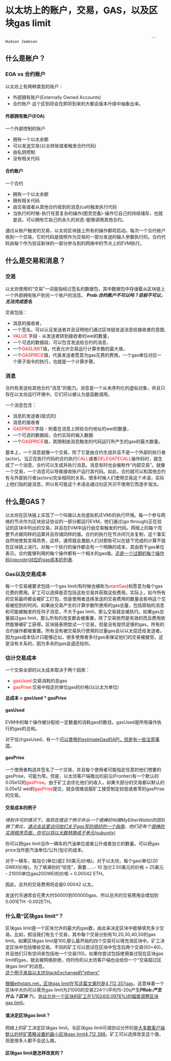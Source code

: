 # 以太坊上的账户，交易，GAS，以及区块gas limit   
                                                                    --Hudson Jameson
## 什么是账户？
### EOA vs 合约账户
以太坊上有两种类型的账户：
* 外部拥有账户(Externally Owned Accounts)
* 合约账户
这个区别将会在即将到来的大都会版本升级中抽象出来。
#### 外部拥有账户(EOA)
一个外部控制的账户
* 拥有一个以太余额
* 可以发送交易(以太转账或者触发合约代码)
* 由私钥控制
* 没有相关代码
#### 合约账户
一个合约
* 拥有一个以太余额
* 拥有相关代码
* 由交易或者从其他合约收到的消息(call)触发执行代码
* 当执行的时候-执行任意复杂的操作(图灵完备)-操作它自己的持续储存，也就是说，可以拥有它自己的永久的状态-能够调用其他合约。

通过从账户触发的交易，以太坊区块链上所有的操作都将启动。每次一个合约账户收到一个交易，它的代码是按照作为交易的一部分发送的输入参数执行的。合约代码由每个作为验证新块的一部分参与到的网络中的节点上的EVM执行。
## 什么是交易和消息？
### 交易
以太坊使用的“交易”一词是指经过签名的数据包，其中数据包中存储着从区块链上一个外部拥有账户到另一个账户的消息。  ***Prob:合约账户不可以吗？目前不可以，无法完成签名***

交易包括：
* 消息的接收者，
* 一个签名，可以认证发送者并且证明他们通过区块链发送消息给接收者的意图,
* <font color=red>VALUE</font> 字段 - 从发送者转到接收者的wei的数量，
* 一个可选的数据段，可以包含发送给合约的消息，
* 一个<font color=red>GASLIMIT</font>值，代表允许交易运行计算步数的最大值，
* 一个<font color=red>GASPRICE</font>值，代表发送者愿意为gas花费的费用。一个gas单位对应一个原子指令的执行，也就是一个计算步骤。
### 消息
合约有发送给其他合约“消息”的能力。消息是一个从未序列化的虚拟对象，并且只存在以太坊运行环境中。它们可以被认为是函数调用。

一个消息包含：
* 消息的发送者(隐式的)
* 消息的接收者
* <font color=red>GASPRICE</font>字段 - 附着在消息上转给合约地址的wei的数量，
* 一个可选的数据段，合约实际的输入数据
* 一个<font color=red>GASPRICE</font>值，其限制由消息触发的代码运行所产生的gas的最大数量。

基本上，一个消息就像一个交易，除了它是由合约生成并且不是一个外部的执行者(actor)。当正在执行代码的合约执行<font color=red>CALL</font>或者<font color=red>DELEGATECALL</font>操作码时，就生成了一个消息，合约可以生成并执行消息。消息有时也会被称作“内部交易”。就像一个交易，一个消息可以导致接收账户运行其代码。如此，合约就可以和其他合约有与外部执行者(actors)完全相同的关系。很多时候人们使用交易这个术语，实际上他们指的是消息，所以有可能这个术语会通过社区共识不使用它而逐步淘汰。
## 什么是GAS？
以太坊在区块链上实现了一个叫做以太坊虚拟机(EVM)的执行环境。每一个参与网络的节点作为区块验证协议的一部分都运行EVM。他们通过(go through)正在验证的区块中列出的交易，并且在EVM中运行由交易触发的代码。网络上的每个完整节点做同样的运算并且存储同样的值。合约的执行在节点间冗余复制，这个事实自然地使其变得昂贵，这样，通常就会激励人们对那些可以在链下完成的计算不放在区块链上进行。对每一个执行的操作都会有一个明确的成本，其由若干gas单位表示。合约能够利用的每个操作都有一个相关的gas值。[这是一个过期的每个操作码(opcode)对应的gas成本的列表](https://docs.google.com/spreadsheets/d/1m89CVujrQe5LAFJ8-YAUCcNK950dUzMQPMJBxRtGCqs/edit#gid=0).
### Gas以及交易成本
每一个交易被要求包括一个gas limit(有时候也被称为<font color=red>startGas</font>)和愿意为每个gas花费的费用。矿工可以选择是否包括这些交易并获取这些费用。实际上，如今所有的交易最终都会被矿工打包，但是使用者选择发送的交易费用的数量会影响这个交易被挖到的时间。如果由交易产生的计算步数所使用的gas总量，包括原始的消息和可能被触发的任何子消息，不大于gas limit，那么交易就会被执行。如果gas总量超过gas limit，那么所有的改变都会被重置，除了交易依然是有效的而且费用依然能够被矿工获得。区块链表明尝试一个交易，但是没有提供足够的gas，所有的合约操作都被重置。所有没有被交易执行使用的过量gas会以以太偿还给发送者。因为gas成本估计只能够近似，很多使用者多付gas来保证他们的交易被接受。这是没有关系的，因为多余的gas会退还给你。
### 估计交易成本
一个交易全部的以太成本取决于两个因素：
* <font color=red>gasUsed</font>:交易消耗的总gas
* <font color=red>gasPrise</font>:交易中指定的单位gas的价格(以以太为单位)

**总成本 = gasUsed * gasPrise**
#### gasUsed
EVM中的每个操作被分配给一定数量的消耗gas的数目。gasUsed是所有操作执行的gas的总和。

对于估计gasUsed，有一个[可以使用的estimateGas的API，但是有一些注意事项](http://ethereum.stackexchange.com/q/266/)。
#### gasPrise
一个使用者构造并签名了一个交易，并且每个使用者可能指定任意的他们想要的gasPrise，可能为零。但是，以太坊客户端推出的前沿(Frontier)有一个默认的0.05e12的<font color=red>gasPrise</font>。由于矿工会优化他们的收入，如果大部分的交易都以默认的0.05e12 wei的<font color=red>gasPrise</font>提交，就会很难说服矿工接受制定较低或者零的gasPrise的交易。
#### 交易成本的例子
*得到许可的情况下，我现在借这个例子并从一个很棒的叫做MyEtherWallet的团队做了类比，[请点击这里访问他们关于gas写的很好的一个指南](https://myetherwallet.groovehq.com/knowledge_base/topics/what-is-gas)，他们还有个[很棒的实用程序页面，你可以将以太数转换成子单元(subunits)](https://www.myetherwallet.com/helpers.html)*

你可以把gas limit当作一辆车的汽油单位或者公升或者加仑的数量。可以把gas price当作是汽油单位/公升/加仑的成本。

对于一辆车，每加仑(单位)是2.50美元(价格)。对于以太坊，每个gas(单位)20 GWEI(价格)。为了填满你的“坦克”，需要……- 10 加仑2.50美元的价格 = 25美元 - 21000单位gas20GWEI的价格 = 0.00042 ETH。

因此，总共的交易费用将会是0.00042 以太。

发送代币通常会花费大约50000到100000gas，所以总共的交易费用会增加到0.001ETH -0.002ETH。
### 什么是“区块gas limit”？
区块gas limit是一个区块允许的最大的gas数，由此来决定区块中能够填充多少交易。比如，假设我们有五个交易，其中每个交易分别有10,20,30,40,50的gas limit。如果区块gas limit是100,那么最开始的四个交易可以填充进区块中。矿工决定区块中包括哪些交易。不同的矿工可以尝试在区块中包含后两个交易(50+40)，并且他们只有空间来包括地一个交易(10)。如果你尝试包括使用查过现在区块gas limit的gas，就会被网络拒绝，同时你的以太坊客户端也会给你一个“交易超过区块gas limit”的消息。  
[这个例子来自以太坊StackExchange的“ethers”](https://ethereum.stackexchange.com/questions/7359/are-gas-limit-in-transaction-and-block-gas-limit-different)

[根据ethstats.net，区块gas limit在写这篇文章时是4,712,357gas](https://ethstats.net)，这意味着一个区块中大约可以填充gas limit为21000的交易224个(平均15-20s产生***PRob:产生什么？区块？***)。[协议允许一个区块的矿工在1/1024(0.0976%)的幅度调整区块gas limit](https://www.reddit.com/r/ethereum/comments/6g6tww/there_are_hundreds_or_even_thousands_of_pending/dinzrgq/)。
#### 谁决定区块gas limit？
网络上的矿工决定区块gas limit。与区块gas limit可调协议分开的是[大多数客户端默认的挖矿策略设置的最小区块gas limit4,712,388](https://github.com/search?q=org%3Aethereum+4712388&type=Code)。矿工可以选择改变这个值，但是很多人都不会这么做。
#### 区块gas limit是怎样改变的？

